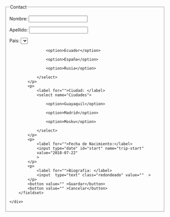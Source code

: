 <!DOCTYPE html>
<html lang="en">
<head>
    <meta charset="UTF-8">
    <meta http-equiv="X-UA-Compatible" content="IE=edge">
    <meta name="viewport" content="width=device-width, initial-scale=1.0">
    <title>Document</title>
</head>
<body>
    <div class="" >
        <fieldset>
            <legend>
                Contact
            </legend>
            <p>
                <label for="">Nombre: </label>
                <input  type="text" class="redondeado" value=""  >
            </p>
            <p>
                <label for="">Apellido: </label>
                <input  type="text" class="redondeado" value=""  >
            </p>
            <p>
                <label for="">Pais: </label>
                <select name="Paises">

                    <option>Ecuador</option>
                    
                    <option>España</option>
                    
                    <option>Rusia</option>
                    
                </select>
            </p>
            <p>
                <label for="">Ciudad: </label>
                <select name="Ciudades">

                    <option>Guayaquil</option>
                    
                    <option>Madrid</option>
                    
                    <option>Mosku</option>
                    
                </select>
            </p>
            <p>
                <label for="">Fecha de Nacimiento:</label>
                <input type="date" id="start" name="trip-start"
                value="2018-07-22"
                >
            </p>
            <p>
                <label for="">Biografia: </label>
                <input  type="text" class="redondeado" value=""  >
            </p>
            <button value="" >Guardar</button>
            <button value="" >Cancelar</button>
        </fieldset>
        
    </div>
</body>
</html>


